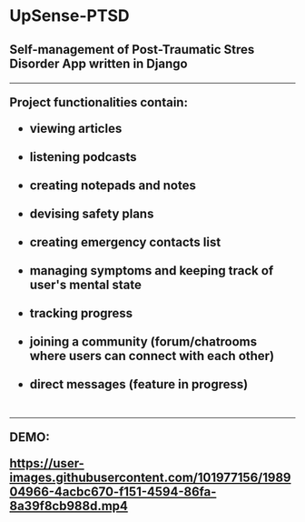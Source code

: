 # UpSense-PTSD
<h2>Self-management of Post-Traumatic Stres Disorder App written in Django</2>
<hr>

Project functionalities contain:<br>
<ul>
  <li>viewing articles</li><br>
  <li>listening podcasts</li><br>
  <li>creating notepads and notes</li><br>
  <li>devising safety plans</li><br>
  <li>creating emergency contacts list</li><br>
  <li>managing symptoms and keeping track of user's mental state</li><br>
  <li>tracking progress</li><br>
  <li>joining a community (forum/chatrooms where users can connect with each other)</li><br>
  <li>direct messages (feature in progress)</li><br>
</ul>
<hr>
DEMO:

https://user-images.githubusercontent.com/101977156/198904966-4acbc670-f151-4594-86fa-8a39f8cb988d.mp4



